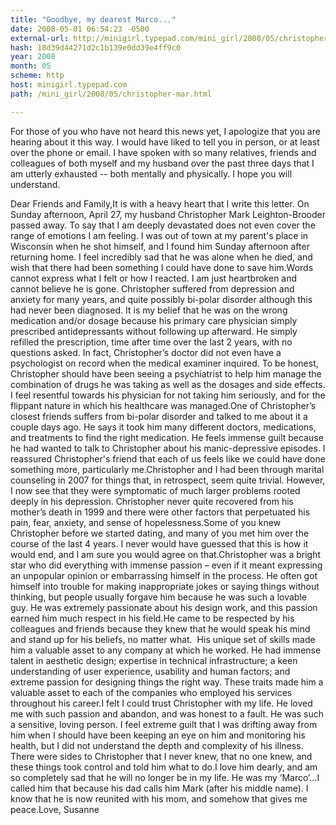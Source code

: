 ```yaml
---
title: "Goodbye, my dearest Marco..."
date: 2008-05-01 06:54:23 -0500
external-url: http://minigirl.typepad.com/mini_girl/2008/05/christopher-mar.html
hash: 18d39d44271d2c1b139e0dd39e4ff9c0
year: 2008
month: 05
scheme: http
host: minigirl.typepad.com
path: /mini_girl/2008/05/christopher-mar.html

---
```


For those of you who have not heard this news yet, I apologize that you are hearing about it this way. I would have liked to tell you in person, or at least over the phone or email. I have spoken with so many relatives, friends and colleagues of both myself and my husband over the past three days that I am utterly exhausted -- both mentally and physically. I hope you will understand.




Dear Friends and Family,It is with a heavy heart that I write this letter. On Sunday afternoon, April 27, my husband Christopher Mark Leighton-Brooder passed away. To say that I am deeply devastated does not even cover the range of emotions I am feeling. I was out of town at my parent's place in Wisconsin when he shot himself, and I found him Sunday afternoon after returning home. I feel incredibly sad that he was alone when he died, and wish that there had been something I could have done to save him.Words cannot express what I felt or how I reacted. I am just heartbroken and cannot believe he is gone. Christopher suffered from depression and anxiety for many years, and quite possibly bi-polar disorder although this had never been diagnosed. It is my belief that he was on the wrong medication and/or dosage because his primary care physician simply prescribed antidepressants without following up afterward. He simply refilled the prescription, time after time over the last 2 years, with no questions asked. In fact, Christopher’s doctor did not even have a psychologist on record when the medical examiner inquired. To be honest, Christopher should have been seeing a psychiatrist to help him manage the combination of drugs he was taking as well as the dosages and side effects. I feel resentful towards his physician for not taking him seriously, and for the flippant nature in which his healthcare was managed.One of Christopher’s closest friends suffers from bi-polar disorder and talked to me about it a couple days ago. He says it took him many different doctors, medications, and treatments to find the right medication. He feels immense guilt because he had wanted to talk to Christopher about his manic-depressive episodes. I reassured Christopher's friend that each of us feels like we could have done something more, particularly me.Christopher and I had been through marital counseling in 2007 for things that, in retrospect, seem quite trivial. However, I now see that they were symptomatic of much larger problems rooted deeply in his depression. Christopher never quite recovered from his mother’s death in 1999 and there were other factors that perpetuated his pain, fear, anxiety, and sense of hopelessness.Some of you knew Christopher before we started dating, and many of you met him over the course of the last 4 years. I never would have guessed that this is how it would end, and I am sure you would agree on that.Christopher was a bright star who did everything with immense passion – even if it meant expressing an unpopular opinion or embarrassing himself in the process. He often got himself into trouble for making inappropriate jokes or saying things without thinking, but people usually forgave him because he was such a lovable guy. He was extremely passionate about his design work, and this passion earned him much respect in his field.He came to be respected by his colleagues and friends because they knew that he would speak his mind and stand up for his beliefs, no matter what.  His unique set of skills made him a valuable asset to any company at which he worked. He had immense talent in aesthetic design; expertise in technical infrastructure; a keen understanding of user experience, usability and human factors; and extreme passion for designing things the right way. These traits made him a valuable asset to each of the companies who employed his services throughout his career.I felt I could trust Christopher with my life. He loved me with such passion and abandon, and was honest to a fault. He was such a sensitive, loving person. I feel extreme guilt that I was drifting away from him when I should have been keeping an eye on him and monitoring his health, but I did not understand the depth and complexity of his illness. There were sides to Christopher that I never knew, that no one knew, and these things took control and told him what to do.I love him dearly, and am so completely sad that he will no longer be in my life. He was my ‘Marco’…I called him that because his dad calls him Mark (after his middle name). I know that he is now reunited with his mom, and somehow that gives me peace.Love, Susanne

